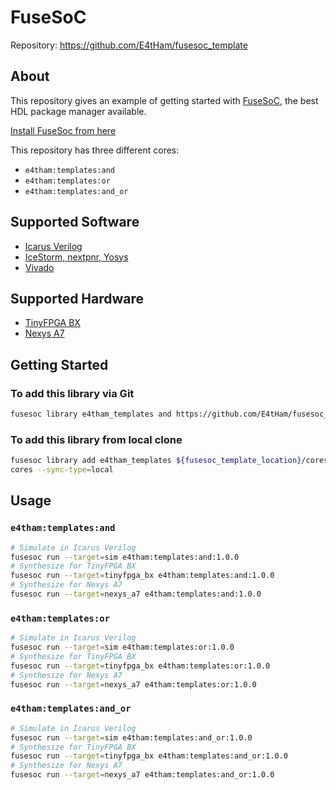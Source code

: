 
<!-- README.md -->

# FuseSoC

Repository: <https://github.com/E4tHam/fusesoc_template>

## About

This repository gives an example of getting started with [FuseSoC](https://github.com/olofk/fusesoc), the best HDL package manager available.

[Install FuseSoc from here](https://fusesoc.readthedocs.io/en/stable/user/installation.html)

This repository has three different cores:

* `e4tham:templates:and`
* `e4tham:templates:or`
* `e4tham:templates:and_or`

## Supported Software

* [Icarus Verilog](https://www.howtoinstall.me/ubuntu/18-04/iverilog/)
* [IceStorm, nextpnr, Yosys](http://bygone.clairexen.net/icestorm/#install)
* [Vivado](https://www.xilinx.com/support/download.html)

## Supported Hardware

* [TinyFPGA BX](https://tinyfpga.com/)
* [Nexys A7](https://store.digilentinc.com/nexys-a7-fpga-trainer-board-recommended-for-ece-curriculum/)

## Getting Started

### To add this library via Git

```bash
fusesoc library e4tham_templates and https://github.com/E4tHam/fusesoc_template --sync-type=git
```

### To add this library from local clone

```bash
fusesoc library add e4tham_templates ${fusesoc_template_location}/cores
cores --sync-type=local

```

## Usage

### `e4tham:templates:and`

```bash
# Simulate in Icarus Verilog
fusesoc run --target=sim e4tham:templates:and:1.0.0
# Synthesize for TinyFPGA BX
fusesoc run --target=tinyfpga_bx e4tham:templates:and:1.0.0
# Synthesize for Nexys A7
fusesoc run --target=nexys_a7 e4tham:templates:and:1.0.0
```

### `e4tham:templates:or`

```bash
# Simulate in Icarus Verilog
fusesoc run --target=sim e4tham:templates:or:1.0.0
# Synthesize for TinyFPGA BX
fusesoc run --target=tinyfpga_bx e4tham:templates:or:1.0.0
# Synthesize for Nexys A7
fusesoc run --target=nexys_a7 e4tham:templates:or:1.0.0
```

### `e4tham:templates:and_or`

```bash
# Simulate in Icarus Verilog
fusesoc run --target=sim e4tham:templates:and_or:1.0.0
# Synthesize for TinyFPGA BX
fusesoc run --target=tinyfpga_bx e4tham:templates:and_or:1.0.0
# Synthesize for Nexys A7
fusesoc run --target=nexys_a7 e4tham:templates:and_or:1.0.0
```
